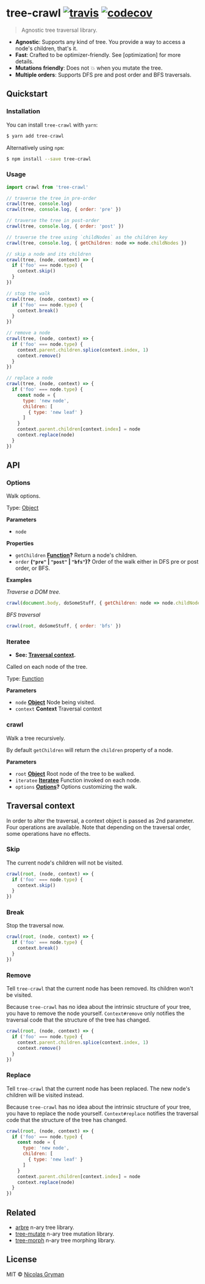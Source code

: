 # tree-crawl [![travis][travis-image]][travis-url] [![codecov][codecov-image]][codecov-url]

> Agnostic tree traversal library.

[travis-image]: https://img.shields.io/travis/ngryman/tree-crawl.svg?style=flat

[travis-url]: https://travis-ci.org/ngryman/tree-crawl

[codecov-image]: https://img.shields.io/codecov/c/github/ngryman/tree-crawl.svg

[codecov-url]: https://codecov.io/github/ngryman/tree-crawl

-   **Agnostic**: Supports any kind of tree. You provide a way to access a node's children, that's it.
-   **Fast**: Crafted to be optimizer-friendly. See [optimization] for more details.
-   **Mutations friendly**: Does not 💥 when you mutate the tree.
-   **Multiple orders**: Supports DFS pre and post order and BFS traversals.

## Quickstart

### Installation

You can install `tree-crawl` with `yarn`:

```sh
$ yarn add tree-crawl
```

Alternatively using `npm`:

```sh
$ npm install --save tree-crawl
```

### Usage

```js
import crawl from 'tree-crawl'

// traverse the tree in pre-order
crawl(tree, console.log)
crawl(tree, console.log, { order: 'pre' })

// traverse the tree in post-order
crawl(tree, console.log, { order: 'post' })

// traverse the tree using `childNodes` as the children key
crawl(tree, console.log, { getChildren: node => node.childNodes })

// skip a node and its children
crawl(tree, (node, context) => {
  if ('foo' === node.type) {
    context.skip()
  }
})

// stop the walk
crawl(tree, (node, context) => {
  if ('foo' === node.type) {
    context.break()
  }
})

// remove a node
crawl(tree, (node, context) => {
  if ('foo' === node.type) {
    context.parent.children.splice(context.index, 1)
    context.remove()
  }
})

// replace a node
crawl(tree, (node, context) => {
  if ('foo' === node.type) {
    const node = {
      type: 'new node',
      children: [
        { type: 'new leaf' }
      ]
    }
    context.parent.children[context.index] = node
    context.replace(node)
  }
})
```

## API

<!-- Generated by documentation.js. Update this documentation by updating the source code. -->

### Options

Walk options.

Type: [Object](https://developer.mozilla.org/en-US/docs/Web/JavaScript/Reference/Global_Objects/Object)

**Parameters**

-   `node`  

**Properties**

-   `getChildren` **[Function](https://developer.mozilla.org/en-US/docs/Web/JavaScript/Reference/Statements/function)?** Return a node's children.
-   `order` **(`"pre"` \| `"post"` \| `"bfs"`)?** Order of the walk either in DFS pre or post order, or
    BFS.

**Examples**

_Traverse a DOM tree._

```javascript
crawl(document.body, doSomeStuff, { getChildren: node => node.childNodes })
```

_BFS traversal_

```javascript
crawl(root, doSomeStuff, { order: 'bfs' })
```

### Iteratee

-   **See: [Traversal context](https://github.com/ngryman/tree-crawl/tree/master#traversal-context).**

Called on each node of the tree.

Type: [Function](https://developer.mozilla.org/en-US/docs/Web/JavaScript/Reference/Statements/function)

**Parameters**

-   `node` **[Object](https://developer.mozilla.org/en-US/docs/Web/JavaScript/Reference/Global_Objects/Object)** Node being visited.
-   `context` **Context** Traversal context

### crawl

Walk a tree recursively.

By default `getChildren` will return the `children` property of a node.

**Parameters**

-   `root` **[Object](https://developer.mozilla.org/en-US/docs/Web/JavaScript/Reference/Global_Objects/Object)** Root node of the tree to be walked.
-   `iteratee` **[Iteratee](#iteratee)** Function invoked on each node.
-   `options` **[Options](#options)?** Options customizing the walk.

## Traversal context

In order to alter the traversal, a context object is passed as 2nd parameter. Four operations are available. Note that depending on the traversal order, some operations have no effects.

### Skip

The current node's children will not be visited.

```js
crawl(root, (node, context) => {
  if ('foo' === node.type) {
    context.skip()
  }
})
```

### Break

Stop the traversal now.

```js
crawl(root, (node, context) => {
  if ('foo' === node.type) {
    context.break()
  }
})
```

### Remove

Tell `tree-crawl` that the current node has been removed. Its children won't be visited.

Because `tree-crawl` has no idea about the intrinsic structure of your tree, you have to remove the node yourself. `Context#remove` only notifies the traversal code that the structure of the tree has changed.

```js
crawl(root, (node, context) => {
  if ('foo' === node.type) {
    context.parent.children.splice(context.index, 1)
    context.remove()
  }
})
```

### Replace

Tell `tree-crawl` that the current node has been replaced. The new node's children will be visited instead.

Because `tree-crawl` has no idea about the intrinsic structure of your tree, you have to replace the node yourself. `Context#replace` notifies the traversal code that the structure of the tree has changed.

```js
crawl(root, (node, context) => {
  if ('foo' === node.type) {
    const node = {
      type: 'new node',
      children: [
        { type: 'new leaf' }
      ]
    }
    context.parent.children[context.index] = node
    context.replace(node)
  }
})
```

## Related

-   [arbre](https://github.com/arbrejs/arbre) n-ary tree library.
-   [tree-mutate](https://github.com/ngryman/tree-mutate) n-ary tree mutation library.
-   [tree-morph](https://github.com/ngryman/tree-morph) n-ary tree morphing library.

## License

MIT © [Nicolas Gryman](http://ngryman.sh)
